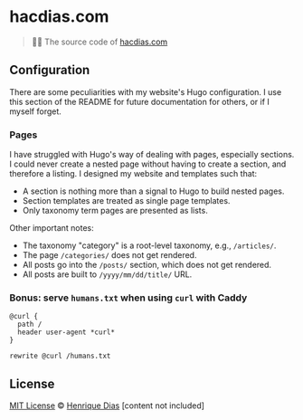 # hacdias.com

> 🧙‍♂️ The source code of [hacdias.com](https://hacdias.com)

## Configuration

There are some peculiarities with my website's Hugo configuration. I use this section
of the README for future documentation for others, or if I myself forget.

### Pages

I have struggled with Hugo's way of dealing with pages, especially sections. I could
never create a nested page without having to create a section, and therefore a listing.
I designed my website and templates such that:

- A section is nothing more than a signal to Hugo to build nested pages.
- Section templates are treated as single page templates.
- Only taxonomy term pages are presented as lists.

Other important notes:

- The taxonomy "category" is a root-level taxonomy, e.g., `/articles/`.
- The page `/categories/` does not get rendered.
- All posts go into the `/posts/` section, which does not get rendered.
- All posts are built to `/yyyy/mm/dd/title/` URL.

### Bonus: serve `humans.txt` when using `curl` with Caddy

```caddy
@curl {
  path /
  header user-agent *curl*
}

rewrite @curl /humans.txt
```

## License

[MIT License](LICENSE) © [Henrique Dias](https://hacdias.com) [content not included]
